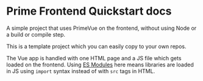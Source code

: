 # Prime Frontend Quickstart docs

A simple project that uses PrimeVue on the frontend, without using Node or a build or compile step.

This is a template project which you can easily copy to your own repos.

The Vue app is handled with one HTML page and a JS file which gets loaded on the frontend. Using [ES Modules][] here means libraries are loaded in JS using `import` syntax instead of with `src` tags in HTML.

[ES Modules]: https://michaelcurrin.github.io/dev-cheatsheets/cheatsheets/javascript/general/modules/es-modules.html

